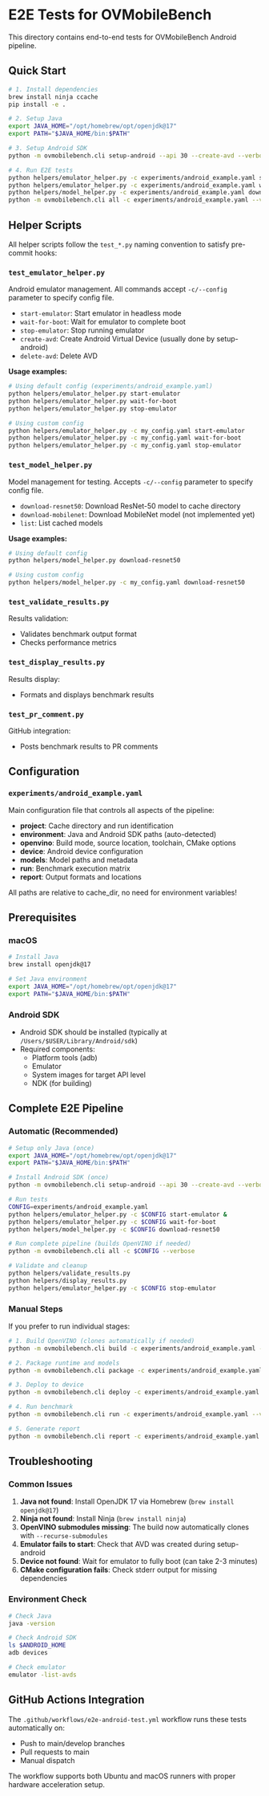 # E2E Tests for OVMobileBench

This directory contains end-to-end tests for OVMobileBench Android pipeline.

## Quick Start

```bash
# 1. Install dependencies
brew install ninja ccache
pip install -e .

# 2. Setup Java
export JAVA_HOME="/opt/homebrew/opt/openjdk@17"
export PATH="$JAVA_HOME/bin:$PATH"

# 3. Setup Android SDK
python -m ovmobilebench.cli setup-android --api 30 --create-avd --verbose

# 4. Run E2E tests
python helpers/emulator_helper.py -c experiments/android_example.yaml start-emulator &
python helpers/emulator_helper.py -c experiments/android_example.yaml wait-for-boot
python helpers/model_helper.py -c experiments/android_example.yaml download-resnet50
python -m ovmobilebench.cli all -c experiments/android_example.yaml --verbose
```

## Helper Scripts

All helper scripts follow the `test_*.py` naming convention to satisfy pre-commit hooks:

### `test_emulator_helper.py`

Android emulator management. All commands accept `-c/--config` parameter to specify config file.

- `start-emulator`: Start emulator in headless mode
- `wait-for-boot`: Wait for emulator to complete boot
- `stop-emulator`: Stop running emulator
- `create-avd`: Create Android Virtual Device (usually done by setup-android)
- `delete-avd`: Delete AVD

**Usage examples:**

```bash
# Using default config (experiments/android_example.yaml)
python helpers/emulator_helper.py start-emulator
python helpers/emulator_helper.py wait-for-boot
python helpers/emulator_helper.py stop-emulator

# Using custom config
python helpers/emulator_helper.py -c my_config.yaml start-emulator
python helpers/emulator_helper.py -c my_config.yaml wait-for-boot
python helpers/emulator_helper.py -c my_config.yaml stop-emulator
```

### `test_model_helper.py`

Model management for testing. Accepts `-c/--config` parameter to specify config file.

- `download-resnet50`: Download ResNet-50 model to cache directory
- `download-mobilenet`: Download MobileNet model (not implemented yet)
- `list`: List cached models

**Usage examples:**

```bash
# Using default config
python helpers/model_helper.py download-resnet50

# Using custom config
python helpers/model_helper.py -c my_config.yaml download-resnet50
```

### `test_validate_results.py`

Results validation:

- Validates benchmark output format
- Checks performance metrics

### `test_display_results.py`

Results display:

- Formats and displays benchmark results

### `test_pr_comment.py`

GitHub integration:

- Posts benchmark results to PR comments

## Configuration

### `experiments/android_example.yaml`

Main configuration file that controls all aspects of the pipeline:

- **project**: Cache directory and run identification
- **environment**: Java and Android SDK paths (auto-detected)
- **openvino**: Build mode, source location, toolchain, CMake options
- **device**: Android device configuration
- **models**: Model paths and metadata
- **run**: Benchmark execution matrix
- **report**: Output formats and locations

All paths are relative to cache_dir, no need for environment variables!

## Prerequisites

### macOS

```bash
# Install Java
brew install openjdk@17

# Set Java environment
export JAVA_HOME="/opt/homebrew/opt/openjdk@17"
export PATH="$JAVA_HOME/bin:$PATH"
```

### Android SDK

- Android SDK should be installed (typically at `/Users/$USER/Library/Android/sdk`)
- Required components:
  - Platform tools (adb)
  - Emulator
  - System images for target API level
  - NDK (for building)

## Complete E2E Pipeline

### Automatic (Recommended)

```bash
# Setup only Java (once)
export JAVA_HOME="/opt/homebrew/opt/openjdk@17"
export PATH="$JAVA_HOME/bin:$PATH"

# Install Android SDK (once)
python -m ovmobilebench.cli setup-android --api 30 --create-avd --verbose

# Run tests
CONFIG=experiments/android_example.yaml
python helpers/emulator_helper.py -c $CONFIG start-emulator &
python helpers/emulator_helper.py -c $CONFIG wait-for-boot
python helpers/model_helper.py -c $CONFIG download-resnet50

# Run complete pipeline (builds OpenVINO if needed)
python -m ovmobilebench.cli all -c $CONFIG --verbose

# Validate and cleanup
python helpers/validate_results.py
python helpers/display_results.py
python helpers/emulator_helper.py -c $CONFIG stop-emulator
```

### Manual Steps

If you prefer to run individual stages:

```bash
# 1. Build OpenVINO (clones automatically if needed)
python -m ovmobilebench.cli build -c experiments/android_example.yaml --verbose

# 2. Package runtime and models
python -m ovmobilebench.cli package -c experiments/android_example.yaml --verbose

# 3. Deploy to device
python -m ovmobilebench.cli deploy -c experiments/android_example.yaml --verbose

# 4. Run benchmark
python -m ovmobilebench.cli run -c experiments/android_example.yaml --verbose

# 5. Generate report
python -m ovmobilebench.cli report -c experiments/android_example.yaml --verbose
```

## Troubleshooting

### Common Issues

1. **Java not found**: Install OpenJDK 17 via Homebrew (`brew install openjdk@17`)
2. **Ninja not found**: Install Ninja (`brew install ninja`)
3. **OpenVINO submodules missing**: The build now automatically clones with `--recurse-submodules`
4. **Emulator fails to start**: Check that AVD was created during setup-android
5. **Device not found**: Wait for emulator to fully boot (can take 2-3 minutes)
6. **CMake configuration fails**: Check stderr output for missing dependencies

### Environment Check

```bash
# Check Java
java -version

# Check Android SDK
ls $ANDROID_HOME
adb devices

# Check emulator
emulator -list-avds
```

## GitHub Actions Integration

The `.github/workflows/e2e-android-test.yml` workflow runs these tests automatically on:

- Push to main/develop branches
- Pull requests to main
- Manual dispatch

The workflow supports both Ubuntu and macOS runners with proper hardware acceleration setup.
